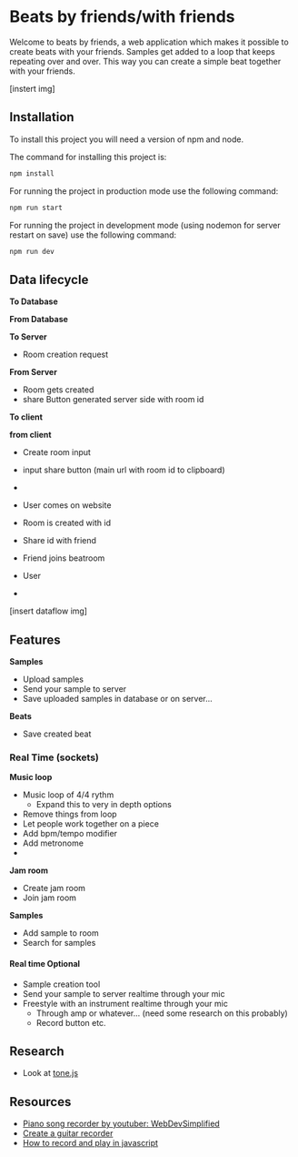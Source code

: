 # Beats by friends/with friends

Welcome to beats by friends, a web application which makes it possible to create beats with your friends. Samples get added to a loop that keeps repeating over and over. This way you can create a simple beat together with your friends. 

[instert img]

## Installation

To install this project you will need a version of npm and node. 

The command for installing this project is:

```bash
npm install
```

For running the project in production mode use the following command:

```bash
npm run start
```

For running the project in development mode (using nodemon for server restart on save) use the following command:

```bash
npm run dev
```


## Data lifecycle

**To Database**

**From Database**

**To Server**
- Room creation request


**From Server**
- Room gets created
- share Button generated server side with room id

**To client**

**from client**

- Create room input
- input share button (main url with room id to clipboard)
- 




- User comes on website

- Room is created with id
- Share id with friend
- Friend joins beatroom
- User
- 

[insert dataflow img]

## Features

**Samples**
- Upload samples
- Send your sample to server
- Save uploaded samples in database or on server...

**Beats**
- Save created beat

### Real Time (sockets)

**Music loop**
- Music loop of 4/4 rythm
	- Expand this to very in depth options
- Remove things from loop
- Let people work together on a piece
- Add bpm/tempo modifier
- Add metronome
- 

**Jam room**
- Create jam room
- Join jam room

**Samples**
- Add sample to room
- Search for samples

#### Real time Optional

- Sample creation tool
- Send your sample to server realtime through your mic
- Freestyle with an instrument realtime through your mic
	- Through amp or whatever... (need some research on this probably)
	- Record button etc.

## Research

- Look at [tone.js](https://tonejs.github.io/)


## Resources

- [Piano song recorder by youtuber: WebDevSimplified](https://github1s.com/WebDevSimplified/Piano-Song-Recorder/blob/HEAD/public/styles.css)
- [Create a guitar recorder](https://bobrov.dev/blog/web-audio-for-electric-guitar-how-to-connect-instrument/)
- [How to record and play in javascript](https://medium.com/@bryanjenningz/how-to-record-and-play-audio-in-javascript-faa1b2b3e49b)
